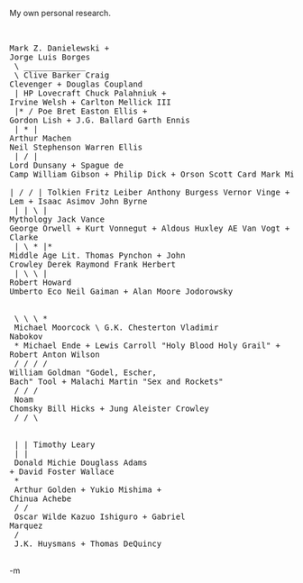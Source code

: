 My own personal research.<pre>
<br />
<br />Mark Z. Danielewski           +           Jorge Luis Borges
<br />    \            \_____________
<br />     \                         Clive Barker               Craig Clevenger + Douglas Coupland
<br />   |                              HP Lovecraft               Chuck Palahniuk + Irvine Welsh           +      Carlton Mellick III
<br />   |*                        /                                                    Poe              Bret Easton Ellis + Gordon Lish + J.G. Ballard              Garth Ennis
<br />   |                              \*                                                |
<br />Arthur Machen                     Neil Stephenson                             Warren Ellis
<br />   |                                 /                                              |
<br />Lord Dunsany + Spague de Camp    William Gibson + Philip Dick + Orson Scott Card   Mark Millar
<br />   |           /                    /                |                                    Tolkien    Fritz Leiber  Anthony Burgess    Vernor Vinge + Stanislaw Lem + Isaac Asimov   John Byrne
<br />   |           |              \                                                 |
<br />Mythology     Jack Vance   George Orwell + Kurt Vonnegut + Aldous Huxley   AE Van Vogt + Arthur Clarke
<br />   |                              \                            \*                 |*
<br />Middle Age Lit.            Thomas Pynchon + John Crowley    Derek Raymond    Frank Herbert
<br />   |                               \                \                            |
<br />Robert Howard                  Umberto Eco        Neil Gaiman + Alan Moore   Jodorowsky   
<br />       \                            \                 \                            \*
<br />       Michael Moorcock              \           G.K. Chesterton                  Vladimir Nabokov
<br />        \*                            Michael Ende + Lewis Carroll       "Holy Blood Holy Grail" + Robert Anton Wilson
<br />      /               /                     /                            /
<br />William Goldman   "Godel, Escher, Bach"   Tool + Malachi Martin      "Sex and Rockets"
<br />                     /                     /                          /
<br />                Noam Chomsky       Bill Hicks + Jung      Aleister Crowley
<br />                   /                      /       \            
<br />                  |                      |        Timothy Leary
<br />                  |                      |
<br />             Donald Michie       Douglass Adams + David Foster Wallace
<br />                                                      \*
<br />                                                 Arthur Golden + Yukio Mishima + Chinua Achebe
<br />                                                    /              /
<br />                                              Oscar Wilde    Kazuo Ishiguro + Gabriel Marquez
<br />                                                 /
<br />                                          J.K. Huysmans + Thomas DeQuincy
<br /></pre>
<br />-m
<br />